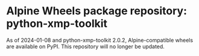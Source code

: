 # Alpine Wheels package repository: python-xmp-toolkit

As of 2024-01-08 and python-xmp-toolkit 2.0.2, Alpine-compatible wheels are available on PyPI. This repository will no longer be updated.
